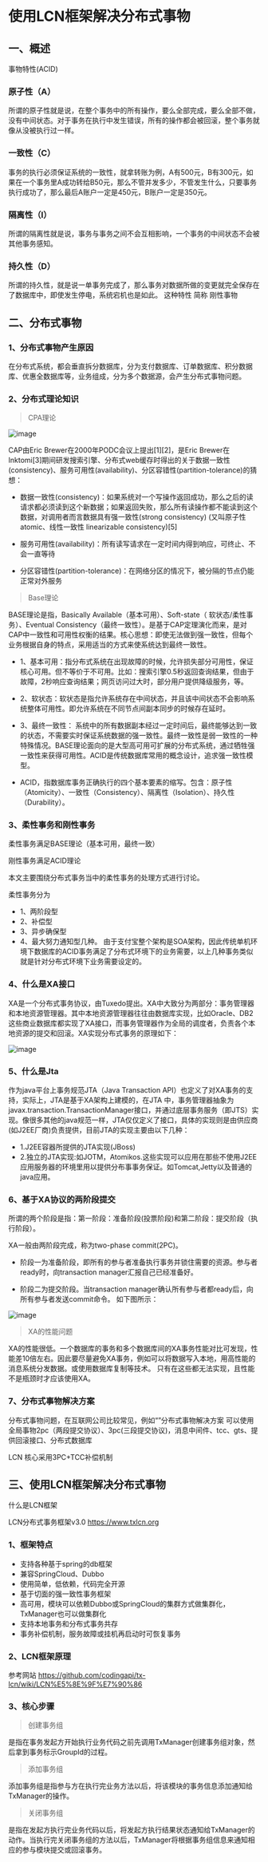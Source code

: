 # 使用LCN框架解决分布式事物

## 一、概述

事物特性(ACID)

### 原子性（A）

所谓的原子性就是说，在整个事务中的所有操作，要么全部完成，要么全部不做，没有中间状态。对于事务在执行中发生错误，所有的操作都会被回滚，整个事务就像从没被执行过一样。

### 一致性（C）
事务的执行必须保证系统的一致性，就拿转账为例，A有500元，B有300元，如果在一个事务里A成功转给B50元，那么不管并发多少，不管发生什么，只要事务执行成功了，那么最后A账户一定是450元，B账户一定是350元。

### 隔离性（I）
所谓的隔离性就是说，事务与事务之间不会互相影响，一个事务的中间状态不会被其他事务感知。

### 持久性（D）
所谓的持久性，就是说一单事务完成了，那么事务对数据所做的变更就完全保存在了数据库中，即使发生停电，系统宕机也是如此。
这种特性 简称 刚性事物


## 二、分布式事物


### 1、分布式事物产生原因
在分布式系统，都会垂直拆分数据库，分为支付数据库、订单数据库、积分数据库、优惠全数据库等，业务组成，分为多个数据源，会产生分布式事物问题。

### 2、分布式理论知识

> CPA理论

![image](https://github.com/csy512889371/learnDoc/blob/master/image/2018/zz/85.png)



CAP由Eric Brewer在2000年PODC会议上提出[1][2]，是Eric Brewer在Inktomi[3]期间研发搜索引擎、分布式web缓存时得出的关于数据一致性(consistency)、服务可用性(availability)、分区容错性(partition-tolerance)的猜想：

* 数据一致性(consistency)：如果系统对一个写操作返回成功，那么之后的读请求都必须读到这个新数据；如果返回失败，那么所有读操作都不能读到这个数据，对调用者而言数据具有强一致性(strong consistency) (又叫原子性 atomic、线性一致性 linearizable consistency)[5]

* 服务可用性(availability)：所有读写请求在一定时间内得到响应，可终止、不会一直等待
* 分区容错性(partition-tolerance)：在网络分区的情况下，被分隔的节点仍能正常对外服务

> Base理论

BASE理论是指，Basically Available（基本可用）、Soft-state（ 软状态/柔性事务）、Eventual Consistency（最终一致性）。是基于CAP定理演化而来，是对CAP中一致性和可用性权衡的结果。核心思想：即使无法做到强一致性，但每个业务根据自身的特点，采用适当的方式来使系统达到最终一致性。

* 1、基本可用：指分布式系统在出现故障的时候，允许损失部分可用性，保证核心可用。但不等价于不可用。比如：搜索引擎0.5秒返回查询结果，但由于故障，2秒响应查询结果；网页访问过大时，部分用户提供降级服务，等。

* 2、软状态：软状态是指允许系统存在中间状态，并且该中间状态不会影响系统整体可用性。即允许系统在不同节点间副本同步的时候存在延时。

* 3、最终一致性：
系统中的所有数据副本经过一定时间后，最终能够达到一致的状态，不需要实时保证系统数据的强一致性。最终一致性是弱一致性的一种特殊情况。BASE理论面向的是大型高可用可扩展的分布式系统，通过牺牲强一致性来获得可用性。ACID是传统数据库常用的概念设计，追求强一致性模型。

* ACID，指数据库事务正确执行的四个基本要素的缩写。包含：原子性（Atomicity）、一致性（Consistency）、隔离性（Isolation）、持久性（Durability）。


### 3、柔性事务和刚性事务

柔性事务满足BASE理论（基本可用，最终一致）

刚性事务满足ACID理论

本文主要围绕分布式事务当中的柔性事务的处理方式进行讨论。

柔性事务分为

* 1、两阶段型
* 2、补偿型
* 3、异步确保型
* 4、最大努力通知型几种。 由于支付宝整个架构是SOA架构，因此传统单机环境下数据库的ACID事务满足了分布式环境下的业务需要，以上几种事务类似就是针对分布式环境下业务需要设定的。


### 4、什么是XA接口

XA是一个分布式事务协议，由Tuxedo提出。XA中大致分为两部分：事务管理器和本地资源管理器。其中本地资源管理器往往由数据库实现，比如Oracle、DB2这些商业数据库都实现了XA接口，而事务管理器作为全局的调度者，负责各个本地资源的提交和回滚。XA实现分布式事务的原理如下：

![image](https://github.com/csy512889371/learnDoc/blob/master/image/2018/zz/86.png)


### 5、什么是Jta

作为java平台上事务规范JTA（Java Transaction API）也定义了对XA事务的支持，实际上，JTA是基于XA架构上建模的，在JTA 中，事务管理器抽象为javax.transaction.TransactionManager接口，并通过底层事务服务（即JTS）实现。像很多其他的java规范一样，JTA仅仅定义了接口，具体的实现则是由供应商(如J2EE厂商)负责提供，目前JTA的实现主要由以下几种：

* 1.J2EE容器所提供的JTA实现(JBoss)
* 2.独立的JTA实现:如JOTM，Atomikos.这些实现可以应用在那些不使用J2EE应用服务器的环境里用以提供分布事事务保证。如Tomcat,Jetty以及普通的java应用。


### 6、基于XA协议的两阶段提交

所谓的两个阶段是指：第一阶段：准备阶段(投票阶段)和第二阶段：提交阶段（执行阶段）。

XA一般由两阶段完成，称为two-phase commit(2PC)。 

* 阶段一为准备阶段，即所有的参与者准备执行事务并锁住需要的资源。参与者ready时，向transaction manager汇报自己已经准备好。 

* 阶段二为提交阶段。当transaction manager确认所有参与者都ready后，向所有参与者发送commit命令。 
如下图所示：


![image](https://github.com/csy512889371/learnDoc/blob/master/image/2018/zz/87.png)


> XA的性能问题 

XA的性能很低。一个数据库的事务和多个数据库间的XA事务性能对比可发现，性能差10倍左右。因此要尽量避免XA事务，例如可以将数据写入本地，用高性能的消息系统分发数据。或使用数据库复制等技术。 
只有在这些都无法实现，且性能不是瓶颈时才应该使用XA。


### 7、分布式事物解决方案

分布式事物问题，在互联网公司比较常见，例如“”分布式事物解决方案 可以使用全局事物2pc（两段提交协议）、3pc(三段提交协议)，消息中间件、tcc、gts、提供回滚接口、分布式数据库

LCN 核心采用3PC+TCC补偿机制


## 三、使用LCN框架解决分布式事物


什么是LCN框架

LCN分布式事务框架v3.0   https://www.txlcn.org

### 1、框架特点

* 支持各种基于spring的db框架
* 兼容SpringCloud、Dubbo
* 使用简单，低依赖，代码完全开源
* 基于切面的强一致性事务框架
* 高可用，模块可以依赖Dubbo或SpringCloud的集群方式做集群化，TxManager也可以做集群化
* 支持本地事务和分布式事务共存
* 事务补偿机制，服务故障或挂机再启动时可恢复事务


### 2、LCN框架原理

参考网站 https://github.com/codingapi/tx-lcn/wiki/LCN%E5%8E%9F%E7%90%86

### 3、核心步骤

> 创建事务组

是指在事务发起方开始执行业务代码之前先调用TxManager创建事务组对象，然后拿到事务标示GroupId的过程。

> 添加事务组

添加事务组是指参与方在执行完业务方法以后，将该模块的事务信息添加通知给TxManager的操作。

> 关闭事务组

是指在发起方执行完业务代码以后，将发起方执行结果状态通知给TxManager的动作。当执行完关闭事务组的方法以后，TxManager将根据事务组信息来通知相应的参与模块提交或回滚事务。








